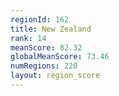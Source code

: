 ```yaml
---
regionId: 162
title: New Zealand
rank: 14
meanScore: 82.32
globalMeanScore: 73.46
numRegions: 220
layout: region_score
---
```

